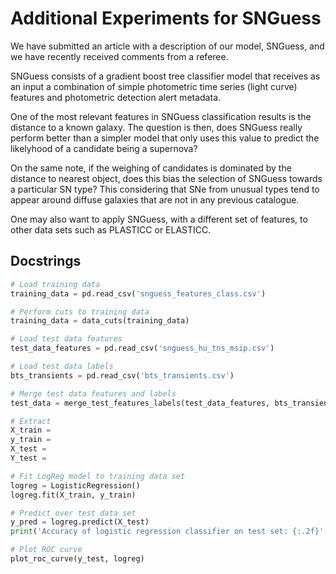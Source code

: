 # Additional Experiments for SNGuess

We have submitted an article with a description of our model, SNGuess, and we have recently received comments from a referee.

SNGuess consists of a gradient boost tree classifier model that receives as an input a combination of simple photometric time series (light curve) features and photometric detection alert metadata.

One of the most relevant features in SNGuess classification results is the distance to a known galaxy. The question is then, does SNGuess really perform better than a simpler model that only uses this value to predict the likelyhood of a candidate being a supernova?

On the same note, if the weighing of candidates is dominated by the distance to nearest object, does this bias the selection of SNGuess towards a particular SN type? This considering that SNe from unusual types tend to appear around diffuse galaxies that are not in any previous catalogue.

One may also want to apply SNGuess, with a different set of features, to other data sets such as PLASTICC or ELASTICC.

## Docstrings

```python
# Load training data
training_data = pd.read_csv('snguess_features_class.csv')

# Perform cuts to training data
training_data = data_cuts(training_data)

# Load test data features
test_data_features = pd.read_csv('snguess_hu_tns_msip.csv')

# Load test data labels
bts_transients = pd.read_csv('bts_transients.csv')

# Merge test data features and labels
test_data = merge_test_features_labels(test_data_features, bts_transients)

# Extract 
X_train = 
y_train = 
X_test = 
Y_test = 

# Fit LogReg model to training data set
logreg = LogisticRegression()
logreg.fit(X_train, y_train)

# Predict over test data set
y_pred = logreg.predict(X_test)
print('Accuracy of logistic regression classifier on test set: {:.2f}'.format(logreg.score(X_test, y_test)))

# Plot ROC curve
plot_roc_curve(y_test, logreg)


```